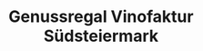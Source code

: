 ---
title: "Genussregal Vinofaktur Südsteiermark"
url: /strass-in-steiermark/genussregal-vinofaktur-suedsteiermark/
shop: Wein
---